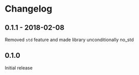 # Changelog

## 0.1.1 - 2018-02-08

Removed `std` feature and made library unconditionally no_std

## 0.1.0

Initial release
